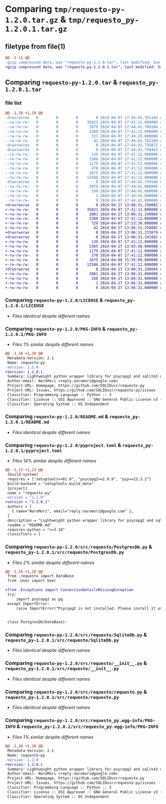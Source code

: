 # Comparing `tmp/requesto-py-1.2.0.tar.gz` & `tmp/requesto_py-1.2.0.1.tar.gz`

## filetype from file(1)

```diff
@@ -1 +1 @@
-gzip compressed data, was "requesto-py-1.2.0.tar", last modified: Sun Apr  7 17:44:41 2024, max compression
+gzip compressed data, was "requesto_py-1.2.0.1.tar", last modified: Sat Apr 27 13:06:31 2024, max compression
```

## Comparing `requesto-py-1.2.0.tar` & `requesto_py-1.2.0.1.tar`

### file list

```diff
@@ -1,19 +1,19 @@
-drwxrwxrwx   0        0        0        0 2024-04-07 17:44:41.761184 requesto-py-1.2.0/
--rw-rw-rw-   0        0        0    35823 2024-04-07 17:41:12.000000 requesto-py-1.2.0/LICENSE
--rw-rw-rw-   0        0        0     2879 2024-04-07 17:44:41.760184 requesto-py-1.2.0/PKG-INFO
--rw-rw-rw-   0        0        0     2260 2024-04-07 17:41:12.000000 requesto-py-1.2.0/README.md
--rw-rw-rw-   0        0        0      727 2024-04-07 17:44:29.000000 requesto-py-1.2.0/pyproject.toml
--rw-rw-rw-   0        0        0       42 2024-04-07 17:44:41.762184 requesto-py-1.2.0/setup.cfg
-drwxrwxrwx   0        0        0        0 2024-04-07 17:44:41.735872 requesto-py-1.2.0/src/
-drwxrwxrwx   0        0        0        0 2024-04-07 17:44:41.750463 requesto-py-1.2.0/src/requesto/
--rw-rw-rw-   0        0        0      139 2024-04-07 17:41:12.000000 requesto-py-1.2.0/src/requesto/Exceptions.py
--rw-rw-rw-   0        0        0     2308 2024-04-07 17:41:12.000000 requesto-py-1.2.0/src/requesto/PostgresDb.py
--rw-rw-rw-   0        0        0     1179 2024-04-07 17:41:12.000000 requesto-py-1.2.0/src/requesto/SqliteDb.py
--rw-rw-rw-   0        0        0      278 2024-04-07 17:41:12.000000 requesto-py-1.2.0/src/requesto/User.py
--rw-rw-rw-   0        0        0     1675 2024-04-07 17:41:12.000000 requesto-py-1.2.0/src/requesto/__init__.py
--rw-rw-rw-   0        0        0    12586 2024-04-07 17:41:12.000000 requesto-py-1.2.0/src/requesto/requesto.py
-drwxrwxrwx   0        0        0        0 2024-04-07 17:44:41.759188 requesto-py-1.2.0/src/requesto_py.egg-info/
--rw-rw-rw-   0        0        0     2879 2024-04-07 17:44:41.000000 requesto-py-1.2.0/src/requesto_py.egg-info/PKG-INFO
--rw-rw-rw-   0        0        0      338 2024-04-07 17:44:41.000000 requesto-py-1.2.0/src/requesto_py.egg-info/SOURCES.txt
--rw-rw-rw-   0        0        0        1 2024-04-07 17:44:41.000000 requesto-py-1.2.0/src/requesto_py.egg-info/dependency_links.txt
--rw-rw-rw-   0        0        0        9 2024-04-07 17:44:41.000000 requesto-py-1.2.0/src/requesto_py.egg-info/top_level.txt
+drwxrwxrwx   0        0        0        0 2024-04-27 13:06:31.250882 requesto_py-1.2.0.1/
+-rw-rw-rw-   0        0        0    35823 2024-04-07 17:41:12.000000 requesto_py-1.2.0.1/LICENSE
+-rw-rw-rw-   0        0        0     2881 2024-04-27 13:06:31.249884 requesto_py-1.2.0.1/PKG-INFO
+-rw-rw-rw-   0        0        0     2260 2024-04-07 17:41:12.000000 requesto_py-1.2.0.1/README.md
+-rw-rw-rw-   0        0        0      729 2024-04-07 17:53:30.000000 requesto_py-1.2.0.1/pyproject.toml
+-rw-rw-rw-   0        0        0       42 2024-04-27 13:06:31.250882 requesto_py-1.2.0.1/setup.cfg
+drwxrwxrwx   0        0        0        0 2024-04-27 13:06:31.233879 requesto_py-1.2.0.1/src/
+drwxrwxrwx   0        0        0        0 2024-04-27 13:06:31.241882 requesto_py-1.2.0.1/src/requesto/
+-rw-rw-rw-   0        0        0      139 2024-04-07 17:41:12.000000 requesto_py-1.2.0.1/src/requesto/Exceptions.py
+-rw-rw-rw-   0        0        0     2365 2024-04-27 13:03:40.000000 requesto_py-1.2.0.1/src/requesto/PostgresDb.py
+-rw-rw-rw-   0        0        0     1179 2024-04-07 17:41:12.000000 requesto_py-1.2.0.1/src/requesto/SqliteDb.py
+-rw-rw-rw-   0        0        0      278 2024-04-07 17:41:12.000000 requesto_py-1.2.0.1/src/requesto/User.py
+-rw-rw-rw-   0        0        0     1675 2024-04-08 15:55:09.000000 requesto_py-1.2.0.1/src/requesto/__init__.py
+-rw-rw-rw-   0        0        0    12586 2024-04-07 17:41:12.000000 requesto_py-1.2.0.1/src/requesto/requesto.py
+drwxrwxrwx   0        0        0        0 2024-04-27 13:06:31.248884 requesto_py-1.2.0.1/src/requesto_py.egg-info/
+-rw-rw-rw-   0        0        0     2881 2024-04-27 13:06:31.000000 requesto_py-1.2.0.1/src/requesto_py.egg-info/PKG-INFO
+-rw-rw-rw-   0        0        0      338 2024-04-27 13:06:31.000000 requesto_py-1.2.0.1/src/requesto_py.egg-info/SOURCES.txt
+-rw-rw-rw-   0        0        0        1 2024-04-27 13:06:31.000000 requesto_py-1.2.0.1/src/requesto_py.egg-info/dependency_links.txt
+-rw-rw-rw-   0        0        0        9 2024-04-27 13:06:31.000000 requesto_py-1.2.0.1/src/requesto_py.egg-info/top_level.txt
```

### Comparing `requesto-py-1.2.0/LICENSE` & `requesto_py-1.2.0.1/LICENSE`

 * *Files identical despite different names*

### Comparing `requesto-py-1.2.0/PKG-INFO` & `requesto_py-1.2.0.1/PKG-INFO`

 * *Files 1% similar despite different names*

```diff
@@ -1,10 +1,10 @@
 Metadata-Version: 2.1
 Name: requesto-py
-Version: 1.2.0
+Version: 1.2.0.1
 Summary: Lightweight python wrapper library for psycopg2 and sqlite3 databases without tons of useless code.
 Author-email: NaroMori <reply.naromori@google.com>
 Project-URL: Homepage, https://github.com/SOLIDusr/requesto-py
 Project-URL: Issues, https://github.com/SOLIDusr/requesto-py/issues
 Classifier: Programming Language :: Python :: 3
 Classifier: License :: OSI Approved :: GNU General Public License v3 (GPLv3)
 Classifier: Operating System :: OS Independent
```

### Comparing `requesto-py-1.2.0/README.md` & `requesto_py-1.2.0.1/README.md`

 * *Files identical despite different names*

### Comparing `requesto-py-1.2.0/pyproject.toml` & `requesto_py-1.2.0.1/pyproject.toml`

 * *Files 14% similar despite different names*

```diff
@@ -1,13 +1,13 @@
 [build-system]
 requires = ["setuptools>=61.0", "psycopg2>=2.9.9", "pip>=23.3.2"]
 build-backend = "setuptools.build_meta"
 [project]
 name = "requesto-py"
-version = "1.2.0"
+version = "1.2.0.1"
 authors = [
   { name="NaroMori", email="reply.naromori@google.com" },
 ]
 description = "Lightweight python wrapper library for psycopg2 and sqlite3 databases without tons of useless code."
 readme = "README.md"
 requires-python = ">=3.10"
 classifiers = [
```

### Comparing `requesto-py-1.2.0/src/requesto/PostgresDb.py` & `requesto_py-1.2.0.1/src/requesto/PostgresDb.py`

 * *Files 2% similar despite different names*

```diff
@@ -1,10 +1,10 @@
 from .requesto import DataBase
 from .User import User
-
+from .Exceptions import ConnectionDetailsMissingException
 try:
     import psycopg2 as pg
 except ImportError:
     raise ImportError("Psycopg2 is not installed. Please install it using pip.")
 
 
 class PostgresDb(DataBase):
```

### Comparing `requesto-py-1.2.0/src/requesto/SqliteDb.py` & `requesto_py-1.2.0.1/src/requesto/SqliteDb.py`

 * *Files identical despite different names*

### Comparing `requesto-py-1.2.0/src/requesto/__init__.py` & `requesto_py-1.2.0.1/src/requesto/__init__.py`

 * *Files identical despite different names*

### Comparing `requesto-py-1.2.0/src/requesto/requesto.py` & `requesto_py-1.2.0.1/src/requesto/requesto.py`

 * *Files identical despite different names*

### Comparing `requesto-py-1.2.0/src/requesto_py.egg-info/PKG-INFO` & `requesto_py-1.2.0.1/src/requesto_py.egg-info/PKG-INFO`

 * *Files 1% similar despite different names*

```diff
@@ -1,10 +1,10 @@
 Metadata-Version: 2.1
 Name: requesto-py
-Version: 1.2.0
+Version: 1.2.0.1
 Summary: Lightweight python wrapper library for psycopg2 and sqlite3 databases without tons of useless code.
 Author-email: NaroMori <reply.naromori@google.com>
 Project-URL: Homepage, https://github.com/SOLIDusr/requesto-py
 Project-URL: Issues, https://github.com/SOLIDusr/requesto-py/issues
 Classifier: Programming Language :: Python :: 3
 Classifier: License :: OSI Approved :: GNU General Public License v3 (GPLv3)
 Classifier: Operating System :: OS Independent
```

